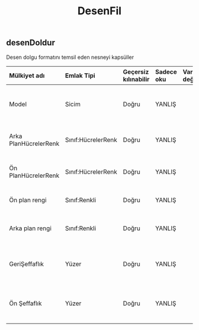 ﻿---
title: DesenFil
second_title: Aspose.Cells Cloud Documen
type: docs
url: /tr/specification/model/patternfill/
description: "Aspose.Cells Bulut modeli spesifikasyonu: PatternFill. Açma, oluşturma, düzenleme, bölme, birleştirme, karşılaştırma ve dönüştürme gibi özelliklerle Excel ve diğer elektronik tablo belgelerini zahmetsizce yönetin"
kwords: Excel, Office, Elektronik Tablo, Cloud REST API, PatternFill
weight: 50
---
## **desenDoldur**

 Desen dolgu formatını temsil eden nesneyi kapsüller

| Mülkiyet adı| Emlak Tipi| Geçersiz kılınabilir| Sadece oku| Varsayılan değer| Tanım|
|:- |:- |:- |:- |:- |:- |
| Model| Sicim| Doğru| YANLIŞ|| Dolgu deseni türünü alır veya ayarlar|
| Arka PlanHücrelerRenk| Sınıf:HücrelerRenk| Doğru| YANLIŞ|| Ön plan nesnesini alır ve ayarlar.|
| Ön PlanHücrelerRenk| Sınıf:HücrelerRenk| Doğru| YANLIŞ|| Ön plan nesnesini alır ve ayarlar.|
| Ön plan rengi| Sınıf:Renkli| Doğru| YANLIŞ|| Ön planı alır veya ayarlar.|
| Arka plan rengi| Sınıf:Renkli| Doğru| YANLIŞ|| Arka planını alır veya ayarlar.|
| GeriŞeffaflık| Yüzer| Doğru| YANLIŞ|| Arka plan renginin şeffaflığını alır veya ayarlar.|
| Ön Şeffaflık| Yüzer| Doğru| YANLIŞ|| Ön plan renginin şeffaflığını alır veya ayarlar.|

